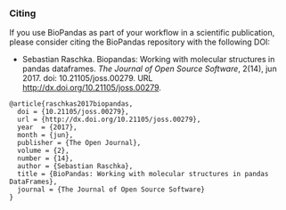 ### Citing

If you use BioPandas as part of your workflow in a scientific publication, please consider citing the BioPandas repository with the following DOI:

- Sebastian Raschka. Biopandas: Working with molecular structures in pandas dataframes. *The Journal of Open Source Software*, 2(14), jun 2017. doi: 10.21105/joss.00279. URL http://dx.doi.org/10.21105/joss.00279.

```
@article{raschkas2017biopandas,
  doi = {10.21105/joss.00279},
  url = {http://dx.doi.org/10.21105/joss.00279},
  year  = {2017},
  month = {jun},
  publisher = {The Open Journal},
  volume = {2},
  number = {14},
  author = {Sebastian Raschka},
  title = {BioPandas: Working with molecular structures in pandas DataFrames},
  journal = {The Journal of Open Source Software}
}
```